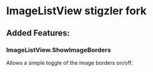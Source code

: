 ﻿# ImageListView stigzler fork

## Added Features:

### ImageListView.ShowImageBorders

Allows a simple toggle of the image borders on/off.

